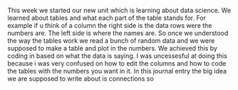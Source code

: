 This week we started our new unit which is learning about data science.  We learned about tables and what each part of the table stands for.  For example if u think of a column the right side is the data rows were the numbers are. The left side is where the names are. So once we understood the way the tables work we read a bunch of random data and we were supposed to make a table and plot in the numbers. We achieved this by coding in based on what the data is saying. I was uncessesful at doing this because i was very confused on how to edit the columns and how to code the tables with the numbers you want in it. In this journal entry the big idea we are supposed to write about is connections so 
